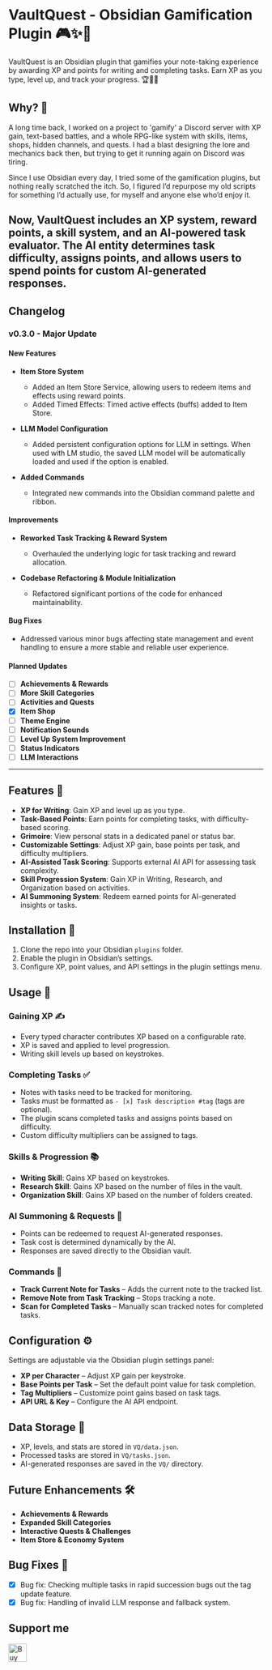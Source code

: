 # VaultQuest - Obsidian Gamification Plugin 🎮✨📜

VaultQuest is an Obsidian plugin that gamifies your note-taking experience by awarding XP and points for writing and completing tasks. Earn XP as you type, level up, and track your progress. 🏆📝🚀

## Why? 🤔
A long time back, I worked on a project to 'gamify' a Discord server with XP gain, text-based battles, and a whole RPG-like system with skills, items, shops, hidden channels, and quests. I had a blast designing the lore and mechanics back then, but trying to get it running again on Discord was tiring.

Since I use Obsidian every day, I tried some of the gamification plugins, but nothing really scratched the itch. So, I figured I’d repurpose my old scripts for something I’d actually use, for myself and anyone else who’d enjoy it.

Now, VaultQuest includes an XP system, reward points, a skill system, and an AI-powered task evaluator. The AI entity determines task difficulty, assigns points, and allows users to spend points for custom AI-generated responses.
---

## Changelog
### v0.3.0 - Major Update

#### New Features
- **Item Store System**  
  - Added an Item Store Service, allowing users to redeem items and effects using reward points.
  - Added Timed Effects: Timed active effects (buffs) added to Item Store.
  
- **LLM Model Configuration**  
  - Added persistent configuration options for LLM in settings. When used with LM studio, the saved LLM model will be automatically loaded and used if the option is enabled.
  
- **Added Commands**  
  - Integrated new commands into the Obsidian command palette and ribbon.

#### Improvements
- **Reworked Task Tracking & Reward System**  
  - Overhauled the underlying logic for task tracking and reward allocation.
  
- **Codebase Refactoring & Module Initialization**  
  - Refactored significant portions of the code for enhanced maintainability.

#### Bug Fixes
- Addressed various minor bugs affecting state management and event handling to ensure a more stable and reliable user experience.

#### Planned Updates
- [ ] **Achievements & Rewards**
- [ ] **More Skill Categories**
- [ ] **Activities and Quests**
- [x] **Item Shop**
- [ ] **Theme Engine**
- [ ] **Notification Sounds**
- [ ] **Level Up System Improvement**
- [ ] **Status Indicators**
- [ ] **LLM Interactions**

---
## Features 🚀
- **XP for Writing**: Gain XP and level up as you type.
- **Task-Based Points**: Earn points for completing tasks, with difficulty-based scoring.
- **Grimoire**: View personal stats in a dedicated panel or status bar.
- **Customizable Settings**: Adjust XP gain, base points per task, and difficulty multipliers.
- **AI-Assisted Task Scoring**: Supports external AI API for assessing task complexity.
- **Skill Progression System**: Gain XP in Writing, Research, and Organization based on activities.
- **AI Summoning System**: Redeem earned points for AI-generated insights or tasks.

## Installation 🔧
1. Clone the repo into your Obsidian `plugins` folder.
2. Enable the plugin in Obsidian’s settings.
3. Configure XP, point values, and API settings in the plugin settings menu.

## Usage 📖
### Gaining XP ✍️
- Every typed character contributes XP based on a configurable rate.
- XP is saved and applied to level progression.
- Writing skill levels up based on keystrokes.

### Completing Tasks ✅
- Notes with tasks need to be tracked for monitoring.
- Tasks must be formatted as `- [x] Task description #tag` (tags are optional).
- The plugin scans completed tasks and assigns points based on difficulty.
- Custom difficulty multipliers can be assigned to tags.

### Skills & Progression 📚
- **Writing Skill**: Gains XP based on keystrokes.
- **Research Skill**: Gains XP based on the number of files in the vault.
- **Organization Skill**: Gains XP based on the number of folders created.

### AI Summoning & Requests 🔮
- Points can be redeemed to request AI-generated responses.
- Task cost is determined dynamically by the AI.
- Responses are saved directly to the Obsidian vault.

### Commands 📜
- **Track Current Note for Tasks** – Adds the current note to the tracked list.
- **Remove Note from Task Tracking** – Stops tracking a note.
- **Scan for Completed Tasks** – Manually scan tracked notes for completed tasks.

## Configuration ⚙️
Settings are adjustable via the Obsidian plugin settings panel:
- **XP per Character** – Adjust XP gain per keystroke.
- **Base Points per Task** – Set the default point value for task completion.
- **Tag Multipliers** – Customize point gains based on task tags.
- **API URL & Key** – Configure the AI API endpoint.

## Data Storage 💾
- XP, levels, and stats are stored in `VQ/data.json`.
- Processed tasks are stored in `VQ/tasks.json`.
- AI-generated responses are saved in the `VQ/` directory.

## Future Enhancements 🛠️
- **Achievements & Rewards**
- **Expanded Skill Categories**
- **Interactive Quests & Challenges**
- **Item Store & Economy System**

## Bug Fixes 🐞
- [x] Bug fix: Checking multiple tasks in rapid succession bugs out the tag update feature.
- [x] Bug fix: Handling of invalid LLM response and fallback system.

## Support me

<a href='https://ko-fi.com/unseenscholar' target='_blank'><img height='36' style='border:0px;height:36px;' src='https://storage.ko-fi.com/cdn/kofi1.png?v=3' border='0' alt='Buy Me a Coffee at ko-fi.com' /></a>
